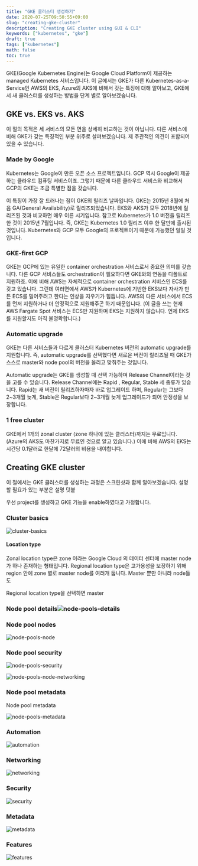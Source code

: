 ```yaml
---
title: "GKE 클러스터 생성하기"
date: 2020-07-25T09:50:55+09:00
slug: "creating-gke-cluster"
description: "Creating GKE cluster using GUI & CLI"
keywords: ["kubernetes", "gke"]
draft: true
tags: ["kubernetes"]
math: false
toc: true
---
```


GKE(Google Kubernetes Engine)는 Google Cloud Platform이 제공하는 managed Kubernetes 서비스입니다. 이 글에서는 GKE가 다른 Kubernetes-as-a-Service인 AWS의 EKS, Azure의 AKS에 비해서 갖는 특징에 대해 알아보고, GKE에서 새 클러스터를 생성하는 방법을 단계 별로 알아보겠습니다.

## GKE vs. EKS vs. AKS

이 절의 목적은 세 서비스의 모든 면을 상세히 비교하는 것이 아닙니다. 다른 서비스에 비해 GKE가 갖는 특징적인 부분 위주로 살펴보겠습니다. 제 주관적인 의견이 포함되어 있을 수 있습니다.

### Made by Google

Kubernetes는 Google이 만든 오픈 소스 프로젝트입니다. GCP 역시 Google이 제공하는 클라우드 컴퓨팅 서비스이죠. 그렇기 때문에 다른 클라우드 서비스와 비교해서 GCP의 GKE는 조금 특별한 점을 갖습니다.

이 특징이 가장 잘 드러나는 점이 GKE의 릴리즈 날짜입니다. GKE는 2015년 8월에 처음 GA(General Availability)로 릴리즈되었습니다. EKS와 AKS가 모두 2018년에 릴리즈된 것과 비교하면 매우 이른 시기입니다. 참고로 Kubernetes가 1.0 버전을 릴리즈한 것이 2015년 7월입니다. 즉, GKE는 Kubernetes 1.0 릴리즈 이후 한 달만에 출시된 것입니다. Kubernetes와 GCP 모두 Google의 프로젝트이기 때문에 가능했던 일일 것입니다.

### GKE-first GCP

GKE는 GCP에 있는 유일한 container orchestration 서비스로서 중요한 의미를 갖습니다. 다른 GCP 서비스들도 orchestration이 필요하다면 GKE와의 연동을 디폴트로 지원하죠. 이에 비해 AWS는 자체적으로 container orchestration 서비스인 ECS를 갖고 있습니다. 그런데 여러면에서 AWS가 Kubernetes에 기반한 EKS보다 자사가 만든 ECS를 밀어주려고 한다는 인상을 지우기가 힘듭니다. AWS의 다른 서비스에서 ECS를 먼저 지원하거나 더 안정적으로 지원해주곤 하기 때문입니다. (이 글을 쓰는 현재 AWS Fargate Spot 서비스는 ECS만 지원하며 EKS는 지원하지 않습니다. 언제 EKS를 지원할지도 아직 불명확합니다.)

### Automatic upgrade

GKE는 다른 서비스들과 다르게 클러스터 Kubernetes 버전의 automatic upgrade를 지원합니다. 즉, automatic upgrade를 선택했다면 새로운 버전이 릴리즈될 때 GKE가 스스로 master와 node pool의 버전을 올리고 맞춰주는 것입니다.

Automatic upgrade는 GKE를 생성할 때 선택 가능하며 Release Channel이라는 것을 고를 수 있습니다. Release Channel에는 Rapid , Regular, Stable 세 종류가 있습니다. Rapid는 새 버전이 릴리즈하자마자 바로 업그레이드 하며, Regular는 그보다 2~3개월 늦게, Stable은 Regular보다 2~3개월 늦게 업그레이드가 되어 안정성을 보장합니다.

### 1 free cluster

GKE에서 1개의 zonal cluster (zone 하나에 있는 클러스터)까지는 무료입니다. (Azure의 AKS도 마찬가지로 무료인 것으로 알고 있습니다.) 이에 비해 AWS의 EKS는 시간당 0.1달러로 한달에 72달러의 비용을 내야합니다. 

## Creating GKE cluster

이 절에서는 GKE 클러스터를 생성하는 과정은 스크린샷과 함께 알아보겠습니다. 설명할 필요가 있는 부분은 설명 덧붙

우선 project를 생성하고 GKE 기능을 enable하였다고 가정합니다.

### Cluster basics

![cluster-basics](/Users/dreamgonfly/Codes/personal/blog/static/images/creating-gke-cluster/cluster-basics.png)

#### Location type

Zonal location type은 zone 이라는 Google Cloud 의 데이터 센터에 master node가 하나 존재하는 형태입니다. Regional location type은 고가용성을 보장하기 위해 region 안에 zone 별로 master node를 여러개 둡니다. Master 뿐만 아니라 node들도 

Regional location type을 선택하면 master



### Node pool details![node-pools-details](/Users/dreamgonfly/Codes/personal/blog/static/images/creating-gke-cluster/node-pools-details.png)





### Node pool nodes

![node-pools-node](/Users/dreamgonfly/Codes/personal/blog/static/images/creating-gke-cluster/node-pools-node.png)





### Node pool security

![node-pools-security](/Users/dreamgonfly/Codes/personal/blog/static/images/creating-gke-cluster/node-pools-security.png)

![node-pools-node-networking](/Users/dreamgonfly/Codes/personal/blog/static/images/creating-gke-cluster/node-pools-node-networking.png)





### Node pool metadata

Node pool metadata

![node-pools-metadata](/Users/dreamgonfly/Codes/personal/blog/static/images/creating-gke-cluster/node-pools-metadata.png)





### Automation

![automation](/Users/dreamgonfly/Codes/personal/blog/static/images/creating-gke-cluster/automation.png)







### Networking

![networking](/Users/dreamgonfly/Codes/personal/blog/static/images/creating-gke-cluster/networking.png)





### Security

![security](/Users/dreamgonfly/Codes/personal/blog/static/images/creating-gke-cluster/security.png)





### Metadata

![metadata](/Users/dreamgonfly/Codes/personal/blog/static/images/creating-gke-cluster/metadata.png)



### Features

![features](/Users/dreamgonfly/Codes/personal/blog/static/images/creating-gke-cluster/features.png)